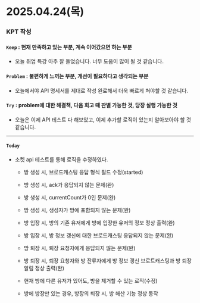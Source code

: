 # 2025.04.24(목)

### KPT 작성

#### `Keep` : 현재 만족하고 있는 부분, 계속 이어갔으면 하는 부분
- 오늘 취업 특강 아주 잘 들었습니다. 너무 도움이 많이 될 것 같습니다.


#### `Problem` : 불편하게 느끼는 부분, 개선이 필요하다고 생각되는 부분
- 오늘에서야 API 명세서를 제대로 작성 완료해서 더욱 빠르게 쳐야할 것 같습니다.


#### `Try` : problem에 대한 해결책, 다음 회고 때 판별 가능한 것, 당장 실행 가능한 것
- 오늘은 이제 API 테스트 다 해보았고, 이제 추가할 로직이 있는지 알아보아야 할 것 같습니다. 

---
#### `Today`
- 소켓 api 테스트를 통해 로직을 수정하였다.
    - 방 생성 시, 브로드캐스팅 응답 형식 필드 수정(started)
    - 방 생성 시, ack가 응답되지 않는 문제(완)
    - 방 생성 시, currentCount가 0인 문제(완)
    - 방 생성 시, 생성자가 방에 포함되지 않는 문제(완)

    - 방 입장 시, 방의 기존 유저에게 방에 입장한 유저의 정보 정상 출력(완)
    - 방 입장 시, 방 정보 갱신에 대한 브로드캐스팅 응답되지 않는 문제(완)

    - 방 퇴장 시, 퇴장 요청자에게 응답되지 않는 문제(완)
    - 방 퇴장 시, 퇴장 요청자와 방 잔류자에게 방 정보 갱신 브로트캐스팅과 방 퇴장 알림 정상 출력(완)

    - 현재 방에 다른 유저가 있어도, 방을 제거할 수 있는 로직(수정)
    - 방에 방장만 있는 경우, 방장의 퇴장 시, 방 해산 기능 정상 동작